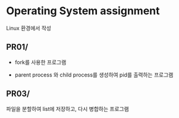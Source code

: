 # Operating System assignment
Linux 환경에서 작성
## PR01/
+ fork를 사용한 프로그램
* parent process 와 child process를 생성하여 pid를 출력하는 프로그램
## PR03/
파일을 분할하여 list에 저장하고, 다시 병합하는 프로그램
